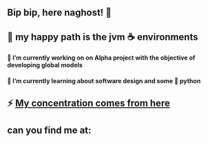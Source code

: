 ## Bip bip, here naghost! 👋
## :rainbow: my happy path is the jvm :coffee: environments

#### 
#### :hammer: I’m currently working on on Alpha project with the objective of developing global models
#### 🌱 I’m currently learning about software design and some :snake: python


## :zap: [My concentration comes from here](https://open.spotify.com/artist/1xUhNgw4eJDZfvumIpcz1B)

## can you find me at:

<!--
**naghost-dev/naghost-dev** is a ✨ _special_ ✨ repository because its `README.md` (this file) appears on your GitHub profile.

Here are some ideas to get you started:

- 🔭 I’m currently working on ...
- 🌱 I’m currently learning ...
- 👯 I’m looking to collaborate on ...
- 🤔 I’m looking for help with ...
- 💬 Ask me about ...
- 📫 How to reach me: ...
- 😄 Pronouns: ...
- ⚡ Fun fact: ...
-->
